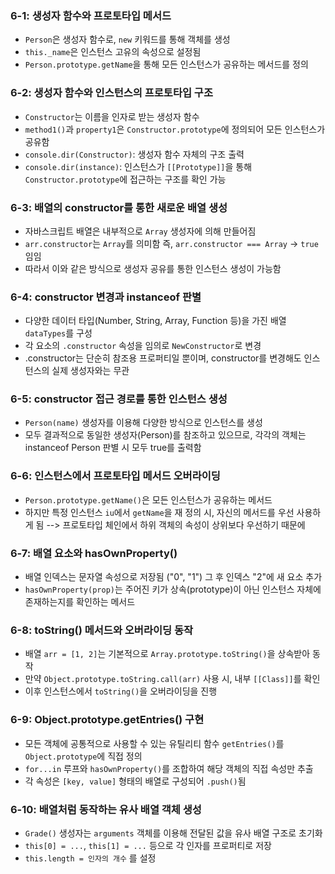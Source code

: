 ### 6-1: 생성자 함수와 프로토타입 메서드

- `Person`은 생성자 함수로, `new` 키워드를 통해 객체를 생성
- `this._name`은 인스턴스 고유의 속성으로 설정됨
- `Person.prototype.getName`을 통해 모든 인스턴스가 공유하는 메서드를 정의

### 6-2: 생성자 함수와 인스턴스의 프로토타입 구조

- `Constructor`는 이름을 인자로 받는 생성자 함수
- `method1()`과 `property1`은 `Constructor.prototype`에 정의되어 모든 인스턴스가 공유함
- `console.dir(Constructor)`: 생성자 함수 자체의 구조 출력
- `console.dir(instance)`: 인스턴스가 `[[Prototype]]`을 통해 `Constructor.prototype`에 접근하는 구조를 확인 가능

### 6-3: 배열의 constructor를 통한 새로운 배열 생성

- 자바스크립트 배열은 내부적으로 `Array` 생성자에 의해 만들어짐
- `arr.constructor`는 `Array`를 의미함 즉, `arr.constructor === Array` → `true` 임임
- 따라서 이와 같은 방식으로 생성자 공유를 통한 인스턴스 생성이 가능함

### 6-4: constructor 변경과 instanceof 판별

- 다양한 데이터 타입(Number, String, Array, Function 등)을 가진 배열 `dataTypes`를 구성
- 각 요소의 `.constructor` 속성을 임의로 `NewConstructor`로 변경
- .constructor는 단순히 참조용 프로퍼티일 뿐이며, constructor를 변경해도 인스턴스의 실제 생성자와는 무관

### 6-5: constructor 접근 경로를 통한 인스턴스 생성

- `Person(name)` 생성자를 이용해 다양한 방식으로 인스턴스를 생성
- 모두 결과적으로 동일한 생성자(Person)를 참조하고 있으므로, 각각의 객체는 instanceof Person 판별 시 모두 true를 출력함

### 6-6: 인스턴스에서 프로토타입 메서드 오버라이딩

- `Person.prototype.getName()`은 모든 인스턴스가 공유하는 메서드
- 하지만 특정 인스턴스 `iu`에서 `getName`을 재 정의 시, 자신의 메서드를 우선 사용하게 됨 --> 프로토타입 체인에서 하위 객체의 속성이 상위보다 우선하기 때문에

### 6-7: 배열 요소와 hasOwnProperty()

- 배열 인덱스는 문자열 속성으로 저장됨 ("0", "1") 그 후 인덱스 "2"에 새 요소 추가
- `hasOwnProperty(prop)`는 주어진 키가 상속(prototype)이 아닌 인스턴스 자체에 존재하는지를 확인하는 메서드

### 6-8: toString() 메서드와 오버라이딩 동작

- 배열 `arr = [1, 2]`는 기본적으로 `Array.prototype.toString()`을 상속받아 동작
- 만약 `Object.prototype.toString.call(arr)` 사용 시, 내부 `[[Class]]`를 확인
- 이후 인스턴스에서 `toString()`을 오버라이딩을 진행

### 6-9: Object.prototype.getEntries() 구현

- 모든 객체에 공통적으로 사용할 수 있는 유틸리티 함수 `getEntries()`를 `Object.prototype`에 직접 정의
- `for...in` 루프와 `hasOwnProperty()`를 조합하여 해당 객체의 직접 속성만 추출
- 각 속성은 `[key, value]` 형태의 배열로 구성되어 `.push()`됨

### 6-10: 배열처럼 동작하는 유사 배열 객체 생성

- `Grade()` 생성자는 `arguments` 객체를 이용해 전달된 값을 유사 배열 구조로 초기화
- `this[0] = ...`, `this[1] = ...` 등으로 각 인자를 프로퍼티로 저장
- `this.length = 인자의 개수` 를 설정



